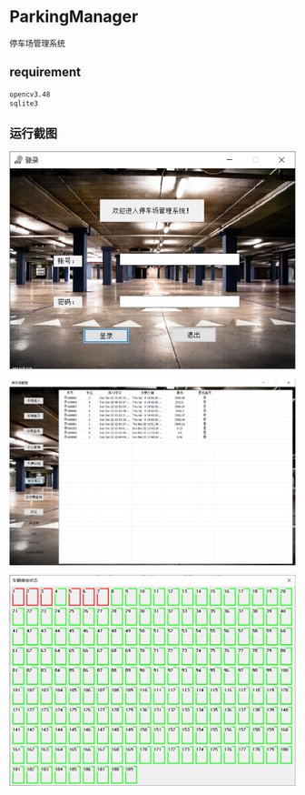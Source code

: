 # ParkingManager
 停车场管理系统

## requirement
    opencv3.48
    sqlite3

## 运行截图

![avatar](./image/2.bmp)

![avatar](./image/1.bmp)

![avatar](./image/3.bmp)